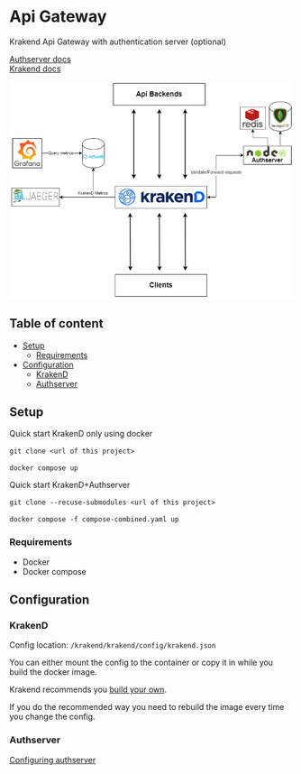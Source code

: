 # Api Gateway <!-- omit in toc -->

Krakend Api Gateway with authentication server (optional)

[Authserver docs](https://github.com/andreas-levander/node-authserver#role-based-authentication-server-)  
[Krakend docs](https://www.krakend.io/docs/overview/)

![Api-gateway diagram](docs/diagram/api-gateway-diagram.png)

## Table of content <!-- omit in toc -->

- [Setup](#setup)
  - [Requirements](#requirements)
- [Configuration](#configuration)
  - [KrakenD](#krakend)
  - [Authserver](#authserver)

## Setup

Quick start KrakenD only using docker

```
git clone <url of this project>
```

```
docker compose up
```

Quick start KrakenD+Authserver

```
git clone --recuse-submodules <url of this project>
```

```
docker compose -f compose-combined.yaml up
```

### Requirements

- Docker
- Docker compose

## Configuration

### KrakenD

Config location: `/krakend/krakend/config/krakend.json`

You can either mount the config to the container or copy it in while you build the docker image.

Krakend recommends you [build your own](https://www.krakend.io/docs/deploying/docker/).

If you do the recommended way you need to rebuild the image every time you change the config.

### Authserver

[Configuring authserver](https://github.com/andreas-levander/node-authserver#configuration)
